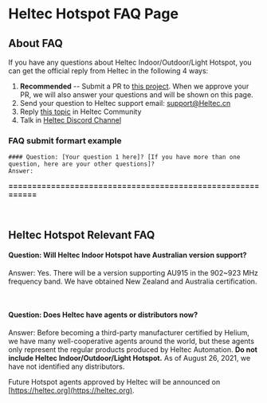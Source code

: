 # Heltec Hotspot FAQ Page

## About FAQ

If you have any questions about Heltec Indoor/Outdoor/Light Hotspot, you can get the official reply from Heltec in the following 4 ways:

1. **Recommended** -- Submit a PR to [this project](https://github.com/HelTecAutomation/Heltec-Hotspot-Docs). When we approve your PR, we will also answer your questions and will be shown on this page.  
2. Send your question to Heltec support email: [support@Heltec.cn](mailto:support@Heltec.cn)
3. Reply [this topic](http://community.heltec.cn/t/heltec-indoor-outdoor-light-hotspot-faq-submit/5799) in Heltec Community
4. Talk in [Heltec Discord Channel](https://discord.gg/Pt85TrZfxZ)

### FAQ submit formart example

```
#### Question: [Your question 1 here]? [If you have more than one question, here are your other questions]?
Answer:
```

**===========================================================**

&nbsp;

## Heltec Hotspot Relevant FAQ

#### Question: Will Heltec Indoor Hotspot have Australian version support?

Answer: Yes. There will be a version supporting AU915 in the 902~923 MHz frequency band. We have obtained New Zealand and Australia certification.

&nbsp;

#### Question: Does Heltec have agents or distributors now?

Answer: Before becoming a third-party manufacturer certified by Helium, we have many well-cooperative agents around the world, but these agents only represent the regular products produced by Heltec Automation. **Do not include Heltec Indoor/Outdoor/Light Hotspot.** As of August 26, 2021, we have not identified any distributors.

Future Hotspot agents approved by Heltec will be announced on [https://heltec.org](https://heltec.org).
